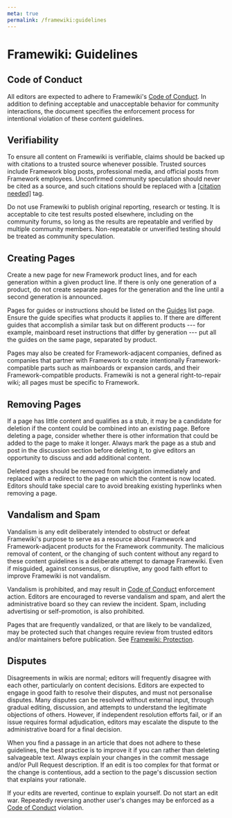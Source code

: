 ```yaml
---
meta: true
permalink: /framewiki:guidelines
---
```

# Framewiki: Guidelines
## Code of Conduct
All editors are expected to adhere to Framewiki's [Code of Conduct](/framewiki:code-of-conduct). In addition to defining acceptable and unacceptable behavior for community interactions, the document specifies the enforcement process for intentional violation of these content guidelines.

## Verifiability
To ensure all content on Framewiki is verifiable, claims should be backed up with citations to a trusted source whenever possible. Trusted sources include Framework blog posts, professional media, and official posts from Framework employees. Unconfirmed community speculation should never be cited as a source, and such citations should be replaced with a [[citation needed]](/framewiki:citation-needed) tag.

Do not use Framewiki to publish original reporting, research or testing. It is acceptable to cite test results posted elsewhere, including on the community forums, so long as the results are repeatable and verified by multiple community members. Non-repeatable or unverified testing should be treated as community speculation.

## Creating Pages
Create a new page for new Framework product lines, and for each generation within a given product line. If there is only one generation of a product, do not create separate pages for the generation and the line until a second generation is announced.

Pages for guides or instructions should be listed on the [Guides](/guides) list page. Ensure the guide specifies what products it applies to. If there are different guides that accomplish a similar task but on different products --- for example, mainboard reset instructions that differ by  generation --- put all the guides on the same page, separated by product.

Pages may also be created for Framework-adjacent companies, defined as companies that partner with Framework to create intentionally Framework-compatible parts such as mainboards or expansion cards, and their Framework-compatible products. Framewiki is not a general right-to-repair wiki; all pages must be specific to Framework.

## Removing Pages
If a page has little content and qualifies as a stub, it may be a candidate for deletion if the content could be combined into an existing page. Before deleting a page, consider whether there is other information that could be added to the page to make it longer. Always mark the page as a stub and post in the discussion section before deleting it, to give editors an opportunity to discuss and add additional content.

Deleted pages should be removed from navigation immediately and replaced with a redirect to the page on which the content is now located. Editors should take special care to avoid breaking existing hyperlinks when removing a page.

## Vandalism and Spam

Vandalism is any edit deliberately intended to obstruct or defeat Framewiki's purpose to serve as a resource about Framework and Framework-adjacent products for the Framework community.  The malicious removal of content, or the changing of such content without any regard to these content guidelines is a deliberate attempt to damage Framewiki. Even if misguided, against consensus, or disruptive, any good faith effort to improve Framewiki is not vandalism.

Vandalism is prohibited, and may result in [Code of Conduct](/framewiki:code-of-conduct) enforcement action. Editors are encouraged to reverse vandalism and spam, and alert the administrative board so they can review the incident. Spam, including advertising or self-promotion, is also prohibited.

Pages that are frequently vandalized, or that are likely to be vandalized, may be protected such that changes require review from trusted editors and/or maintainers before publication. See [Framewiki: Protection](/framewiki:protection).

## Disputes

Disagreements in wikis are normal; editors will frequently disagree with each other, particularly on content decisions. Editors are expected to engage in good faith to resolve their disputes, and must not personalise disputes. Many disputes can be resolved without external input, through gradual editing, discussion, and attempts to understand the legitimate objections of others. However, if independent resolution efforts fail, or if an issue requires formal adjudication, editors may escalate the dispute to the administrative board for a final decision.

When you find a passage in an article that does not adhere to these guidelines, the best practice is to improve it if you can rather than deleting salvageable text. Always explain your changes in the commit message and/or Pull Request description. If an edit is too complex for that format or the change is contentious, add a section to the page's discussion section that explains your rationale.

If your edits are reverted, continue to explain yourself. Do not start an edit war. Repeatedly reversing another user's changes may be enforced as a [Code of Conduct](/framewiki:code-of-conduct) violation.